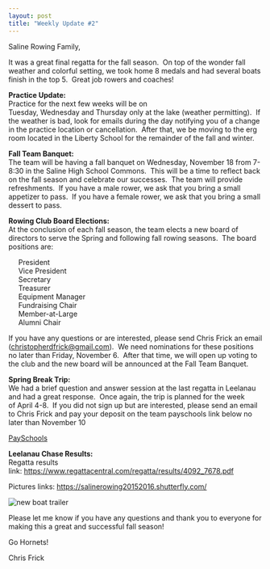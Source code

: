 ```yaml
---
layout: post  
title: "Weekly Update #2"
---
```


Saline Rowing Family,

It was a great final regatta for the fall season.  On top of the wonder
fall weather and colorful setting, we took home 8 medals and had several
boats finish in the top 5\.  Great job rowers and coaches\!

**Practice Update:**\
Practice for the next few weeks will be on
Tuesday, Wednesday and Thursday only at the lake (weather
permitting).  If the weather is bad, look for emails during the day
notifying you of a change in the practice location or cancellation. 
After that, we be moving to the erg room located in the Liberty School
for the remainder of the fall and winter.

**Fall Team Banquet:**\
The team will be having a fall banquet on Wednesday, November
18 from 7-8:30 in the Saline High School Commons.  This will be a time
to reflect back on the fall season and celebrate our successes.  The
team will provide refreshments.  If you have a male rower, we ask that
you bring a small appetizer to pass.  If you have a female rower, we ask
that you bring a small dessert to pass.

**Rowing Club Board Elections:**\
At the conclusion of each fall season, the team elects a new board of
directors to serve the Spring and following fall rowing seasons.  The
board positions are:  

     President\
     Vice President\
     Secretary\
     Treasurer\
     Equipment Manager\
     Fundraising Chair\
     Member-at-Large\
     Alumni Chair

If you have any questions or are interested, please send Chris Frick an
email (<christopherdfrick@gmail.com>).  We need nominations for these
positions no later than Friday, November 6\.  After that time, we will
open up voting to the club and the new board will be announced at the
Fall Team Banquet.

**Spring Break Trip:**\
We had a brief question and answer session at the last regatta in
Leelanau and had a great response.  Once again, the trip is planned for
the week of April 4-8\.  If you did not sign up but are interested,
please send an email to Chris Frick and pay your deposit on the team
payschools link below no later than November
10

[PaySchools](https://www.payschools.com/cat.asp?id=C740BA23A6504DACBD07791491B63467)

**Leelanau Chase Results:**\
Regatta results
link: <https://www.regattacentral.com/regatta/results/4092_7678.pdf>

Pictures links: <https://salinerowing20152016.shutterfly.com/>

![new boat trailer](http://i.imgur.com/NhPAM8j.jpg)

Please let me know if you have any questions and thank you to everyone
for making this a great and successful fall season\!

Go Hornets\!

Chris Frick

